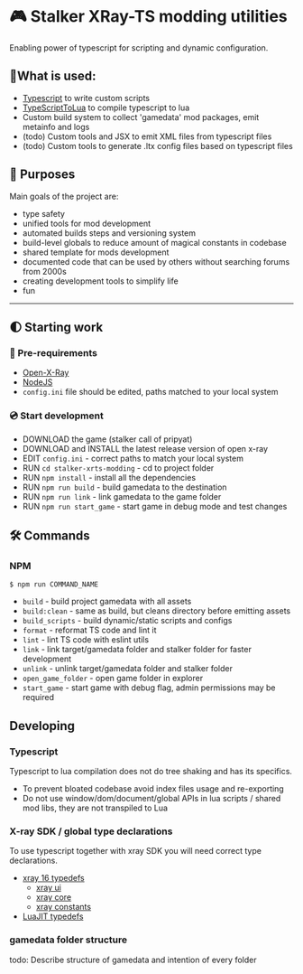 # 🎮 Stalker XRay-TS modding utilities
Enabling power of typescript for scripting and dynamic configuration.

## 📌What is used:
 - [Typescript](https://www.typescriptlang.org/) to write custom scripts
 - [TypeScriptToLua](https://typescripttolua.github.io/docs/getting-started) to compile typescript to lua
 - Custom build system to collect 'gamedata' mod packages, emit metainfo and logs
 - (todo) Custom tools and JSX to emit XML files from typescript files
 - (todo) Custom tools to generate .ltx config files based on typescript files

## 📍 Purposes
Main goals of the project are:

- type safety
- unified tools for mod development
- automated builds steps and versioning system
- build-level globals to reduce amount of magical constants in codebase
- shared template for mods development
- documented code that can be used by others without searching forums from 2000s
- creating development tools to simplify life
- fun

---

## 🌓 Starting work

### 🧰 Pre-requirements  
- [Open-X-Ray](https://github.com/OpenXRay/xray-16)
- [NodeJS](https://nodejs.org/en/)
- `config.ini` file should be edited, paths matched to your local system

### 💿 Start development
- DOWNLOAD the game (stalker call of pripyat)
- DOWNLOAD and INSTALL the latest release version of open x-ray
- EDIT `config.ini` - correct paths to match your local system
- RUN `cd stalker-xrts-modding` - cd to project folder
- RUN `npm install` - install all the dependencies
- RUN `npm run build` - build gamedata to the destination
- RUN `npm run link` - link gamedata to the game folder
- RUN `npm run start_game` - start game in debug mode and test changes

## 🛠 Commands 

### NPM
`$ npm run COMMAND_NAME`

- `build` - build project gamedata with all assets
- `build:clean` - same as build, but cleans directory before emitting assets
- `build_scripts` - build dynamic/static scripts and configs
- `format` - reformat TS code and lint it
- `lint` - lint TS code with eslint utils
- `link` - link target/gamedata folder and stalker folder for faster development
- `unlink` - unlink target/gamedata folder and stalker folder
- `open_game_folder` - open game folder in explorer
- `start_game` - start game with debug flag, admin permissions may be required

## Developing

### Typescript
Typescript to lua compilation does not do tree shaking and has its specifics. <br/>
- To prevent bloated codebase avoid index files usage and re-exporting
- Do not use window/dom/document/global APIs in lua scripts / shared mod libs, they are not transpiled to Lua

### X-ray SDK / global type declarations
To use typescript together with xray SDK you will need correct type declarations.

- [xray 16 typedefs](src/typedefs/xray16)
    - [xray ui](src/typedefs/xray16/c_ui)
    - [xray core](src/typedefs/xray16/c_core)
    - [xray constants](src/typedefs/xray16/c_constants.d.ts)
- [LuaJIT typedefs](src/typedefs/luaJIT.d.ts)

### gamedata folder structure
todo: Describe structure of gamedata and intention of every folder
